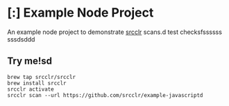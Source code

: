 # [:] Example Node Project

An example node project to demonstrate [srcclr](https://www.srsscclr.com) scans.d test checksfssssss
sssdsddd
## Try me!sd

```
brew tap srcclr/srcclr
brew install srcclr
srcclr activate
srcclr scan --url https://github.com/srcclr/example-javascriptd
```

